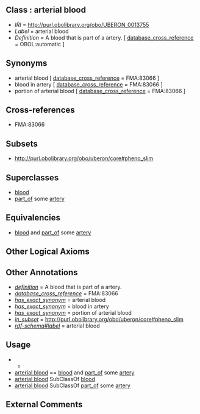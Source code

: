 
## Class : arterial blood

 * *IRI* = http://purl.obolibrary.org/obo/UBERON_0013755
 * *Label* = arterial blood
 * *Definition* = A blood that is part of a artery. [ [database_cross_reference](../../ef/oboInOwl#hasDbXref.md) = OBOL:automatic ]

## Synonyms

 * arterial blood [ [database_cross_reference](../../ef/oboInOwl#hasDbXref.md) = FMA:83066 ]
 * blood in artery [ [database_cross_reference](../../ef/oboInOwl#hasDbXref.md) = FMA:83066 ]
 * portion of arterial blood [ [database_cross_reference](../../ef/oboInOwl#hasDbXref.md) = FMA:83066 ]

## Cross-references

 * FMA:83066

## Subsets

 * http://purl.obolibrary.org/obo/uberon/core#pheno_slim

## Superclasses

 * [blood](../../UBERON/78/UBERON_0000178.md)
 * [part_of](../../BFO/50/BFO_0000050.md) some [artery](../../UBERON/37/UBERON_0001637.md)

## Equivalencies

 * [blood](../../UBERON/78/UBERON_0000178.md) and [part_of](../../BFO/50/BFO_0000050.md) some [artery](../../UBERON/37/UBERON_0001637.md)

## Other Logical Axioms


## Other Annotations

 * *[definition](../../IAO/15/IAO_0000115.md)* = A blood that is part of a artery.
 * *[database_cross_reference](../../ef/oboInOwl#hasDbXref.md)* = FMA:83066
 * *[has_exact_synonym](../../ym/oboInOwl#hasExactSynonym.md)* = arterial blood
 * *[has_exact_synonym](../../ym/oboInOwl#hasExactSynonym.md)* = blood in artery
 * *[has_exact_synonym](../../ym/oboInOwl#hasExactSynonym.md)* = portion of arterial blood
 * *[in_subset](../../et/oboInOwl#inSubset.md)* = http://purl.obolibrary.org/obo/uberon/core#pheno_slim
 * *[rdf-schema#label](../../el/rdf-schema#label.md)* = arterial blood

## Usage

 * -
 * [arterial blood](../../UBERON/55/UBERON_0013755.md) == [blood](../../UBERON/78/UBERON_0000178.md) and [part_of](../../BFO/50/BFO_0000050.md) some [artery](../../UBERON/37/UBERON_0001637.md)
 * [arterial blood](../../UBERON/55/UBERON_0013755.md) SubClassOf [blood](../../UBERON/78/UBERON_0000178.md)
 * [arterial blood](../../UBERON/55/UBERON_0013755.md) SubClassOf [part_of](../../BFO/50/BFO_0000050.md) some [artery](../../UBERON/37/UBERON_0001637.md)

## External Comments

